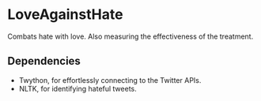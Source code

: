 # LoveAgainstHate
Combats hate with love. Also measuring the effectiveness of the treatment.


## Dependencies

- Twython, for effortlessly connecting to the Twitter APIs.
- NLTK, for identifying hateful tweets.
